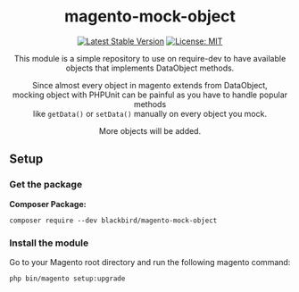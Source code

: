 <div align="center">
  
# magento-mock-object

[![Latest Stable Version](https://img.shields.io/badge/version-1.1.0-blue)](https://packagist.org/packages/blackbird/magento-mock-object)
[![License: MIT](https://img.shields.io/github/license/blackbird-agency/magento-mock-object.svg)](./LICENSE)


This module is a simple repository to use on require-dev to have available objects that implements DataObject methods.

Since almost every object in magento extends from DataObject,<br>
mocking object with PHPUnit can be painful as you have to handle popular methods<br>
like ```getData()``` or ```setData()``` manually on every object you mock.

More objects will be added.

</div>

## Setup

### Get the package

**Composer Package:**


```
composer require --dev blackbird/magento-mock-object
```

### Install the module

Go to your Magento root directory and run the following magento command:

```
php bin/magento setup:upgrade
```
